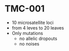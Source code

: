 # TMC-001

- 10 microsatellite loci
- from 4 leves to 20 leaves
- Only mutations
  - no allelic dropouts
  - no noises